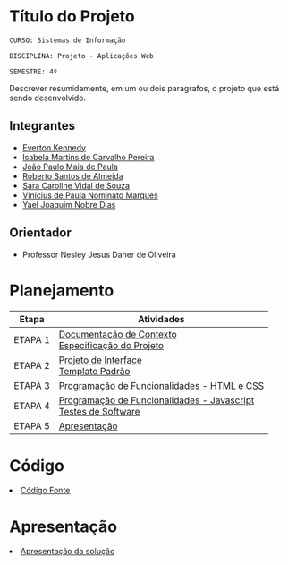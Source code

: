 # Título do Projeto

`CURSO: Sistemas de Informação`

`DISCIPLINA: Projeto - Aplicações Web`

`SEMESTRE: 4º`

Descrever resumidamente, em um ou dois parágrafos, o projeto que está sendo desenvolvido.

## Integrantes

* [Everton Kennedy](https://github.com/evertondskk)
* [Isabela Martins de Carvalho Pereira](https://github.com/isabelamartinez)
* [João Paulo Maia de Paula](https://github.com/JPMaiadeP)
* [Roberto Santos de Almeida](https://github.com/b3tones)
* [Sara Caroline Vidal de Souza](https://github.com/Saracvidal)
* [Vinícius de Paula Nominato Marques](https://github.com/viniciusnominato)
* [Yael Joaquim Nobre Dias](https://github.com/YaelNobre)

## Orientador

* Professor Nesley Jesus Daher de Oliveira

# Planejamento

| Etapa         | Atividades |
|  :----:   | ----------- |
| ETAPA 1         |[Documentação de Contexto](docs/context.md) <br> [Especificação do Projeto](docs/especification.md) |
| ETAPA 2         |[Projeto de Interface](docs/interface.md) <br> [Template Padrão](docs/template.md) |
| ETAPA 3         |[Programação de Funcionalidades - HTML e CSS](docs/development.md) |
| ETAPA 4        |[Programação de Funcionalidades - Javascript](docs/development.md) <br> [Testes de Software ](docs/tests.md) |
| ETAPA 5         | [Apresentação](presentation/README.md) |

# Código

<li><a href="src/README.md"> Código Fonte</a></li>

# Apresentação

<li><a href="presentation/README.md"> Apresentação da solução</a></li>
